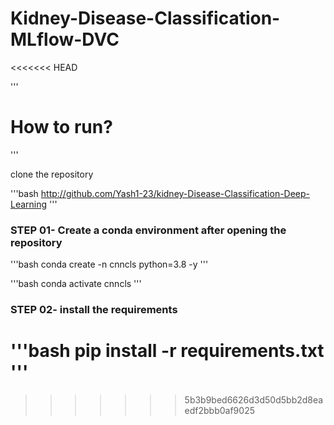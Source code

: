 # Kidney-Disease-Classification-MLflow-DVC
<<<<<<< HEAD


'''
# How to run?
'''

clone the repository

'''bash
http://github.com/Yash1-23/kidney-Disease-Classification-Deep-Learning
'''
### STEP 01- Create a conda environment after opening the repository

'''bash
conda create -n cnncls python=3.8 -y
'''

'''bash
conda activate cnncls
'''






### STEP 02- install the requirements
'''bash
pip install -r requirements.txt
'''
=======
>>>>>>> 5b3b9bed6626d3d50d5bb2d8eaedf2bbb0af9025
